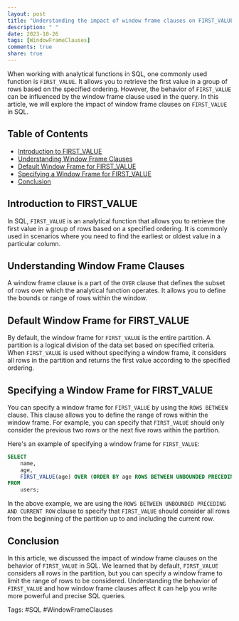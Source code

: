 ```yaml
---
layout: post
title: "Understanding the impact of window frame clauses on FIRST_VALUE in SQL"
description: " "
date: 2023-10-26
tags: [WindowFrameClauses]
comments: true
share: true
---
```


When working with analytical functions in SQL, one commonly used function is `FIRST_VALUE`. It allows you to retrieve the first value in a group of rows based on the specified ordering. However, the behavior of `FIRST_VALUE` can be influenced by the window frame clause used in the query. In this article, we will explore the impact of window frame clauses on `FIRST_VALUE` in SQL.

## Table of Contents

- [Introduction to FIRST_VALUE](#introduction-to-first_value)
- [Understanding Window Frame Clauses](#understanding-window-frame-clauses)
- [Default Window Frame for FIRST_VALUE](#default-window-frame-for-first_value)
- [Specifying a Window Frame for FIRST_VALUE](#specifying-a-window-frame-for-first_value)
- [Conclusion](#conclusion)

## Introduction to FIRST_VALUE

In SQL, `FIRST_VALUE` is an analytical function that allows you to retrieve the first value in a group of rows based on a specified ordering. It is commonly used in scenarios where you need to find the earliest or oldest value in a particular column.

## Understanding Window Frame Clauses

A window frame clause is a part of the `OVER` clause that defines the subset of rows over which the analytical function operates. It allows you to define the bounds or range of rows within the window.

## Default Window Frame for FIRST_VALUE

By default, the window frame for `FIRST_VALUE` is the entire partition. A partition is a logical division of the data set based on specified criteria. When `FIRST_VALUE` is used without specifying a window frame, it considers all rows in the partition and returns the first value according to the specified ordering.

## Specifying a Window Frame for FIRST_VALUE

You can specify a window frame for `FIRST_VALUE` by using the `ROWS BETWEEN` clause. This clause allows you to define the range of rows within the window frame. For example, you can specify that `FIRST_VALUE` should only consider the previous two rows or the next five rows within the partition.

Here's an example of specifying a window frame for `FIRST_VALUE`:

```sql
SELECT
    name,
    age,
    FIRST_VALUE(age) OVER (ORDER BY age ROWS BETWEEN UNBOUNDED PRECEDING AND CURRENT ROW) AS first_age
FROM
    users;
```

In the above example, we are using the `ROWS BETWEEN UNBOUNDED PRECEDING AND CURRENT ROW` clause to specify that `FIRST_VALUE` should consider all rows from the beginning of the partition up to and including the current row.

## Conclusion

In this article, we discussed the impact of window frame clauses on the behavior of `FIRST_VALUE` in SQL. We learned that by default, `FIRST_VALUE` considers all rows in the partition, but you can specify a window frame to limit the range of rows to be considered. Understanding the behavior of `FIRST_VALUE` and how window frame clauses affect it can help you write more powerful and precise SQL queries.

Tags: #SQL #WindowFrameClauses